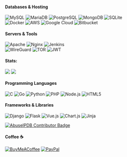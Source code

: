#### Databases & Hosting  
![MySQL](https://img.shields.io/badge/MySQL-%234479A1.svg?style=for-the-badge&logo=mysql&logoColor=white) ![MariaDB](https://img.shields.io/badge/MariaDB-%23003545.svg?style=for-the-badge&logo=mariadb&logoColor=white) ![PostgreSQL](https://img.shields.io/badge/PostgreSQL-%23316192.svg?style=for-the-badge&logo=postgresql&logoColor=white) ![MongoDB](https://img.shields.io/badge/MongoDB-%234EA94B.svg?style=for-the-badge&logo=mongodb&logoColor=white) ![SQLite](https://img.shields.io/badge/SQLite-%2307405E.svg?style=for-the-badge&logo=sqlite&logoColor=white)  
![Docker](https://img.shields.io/badge/Docker-%230db7ed.svg?style=for-the-badge&logo=docker&logoColor=white) ![AWS](https://img.shields.io/badge/AWS-%23FF9900.svg?style=for-the-badge&logo=amazonaws&logoColor=white) ![Google Cloud](https://img.shields.io/badge/Google%20Cloud-%234285F4.svg?style=for-the-badge&logo=googlecloud&logoColor=white) ![Bitbucket](https://img.shields.io/badge/Bitbucket-%230047B3.svg?style=for-the-badge&logo=bitbucket&logoColor=white)

#### Servers & Tools  
![Apache](https://img.shields.io/badge/Apache-%23D42029.svg?style=for-the-badge&logo=apache&logoColor=white) ![Nginx](https://img.shields.io/badge/Nginx-%23009639.svg?style=for-the-badge&logo=nginx&logoColor=white) ![Jenkins](https://img.shields.io/badge/Jenkins-%232C5263.svg?style=for-the-badge&logo=jenkins&logoColor=white)  
![WireGuard](https://img.shields.io/badge/WireGuard-%2388171A.svg?style=for-the-badge&logo=wireguard&logoColor=white) ![TOR](https://img.shields.io/badge/TOR-%237E4798.svg?style=for-the-badge&logo=torproject&logoColor=white) ![JWT](https://img.shields.io/badge/JWT-%23000000.svg?style=for-the-badge&logo=jsonwebtokens&logoColor=white)

#### Stats:
![](https://github-readme-stats.vercel.app/api?username=Birdo1221&theme=dark&hide_border=false&include_all_commits=true&count_private=false)
![](https://github-readme-stats.vercel.app/api/top-langs/?username=Birdo1221&theme=dark&hide_border=false&include_all_commits=true&count_private=false&layout=compact)

#### Programming Languages  
![C](https://img.shields.io/badge/C-%2300599C.svg?style=for-the-badge&logo=c&logoColor=white) ![Go](https://img.shields.io/badge/Go-%2300ADD8.svg?style=for-the-badge&logo=go&logoColor=white) ![Python](https://img.shields.io/badge/Python-%233670A0.svg?style=for-the-badge&logo=python&logoColor=ffdd54) ![PHP](https://img.shields.io/badge/PHP-%23777BB4.svg?style=for-the-badge&logo=php&logoColor=white) ![Node.js](https://img.shields.io/badge/Node.js-%236DA55F.svg?style=for-the-badge&logo=node.js&logoColor=white) ![HTML5](https://img.shields.io/badge/HTML5-%23E34F26.svg?style=for-the-badge&logo=html5&logoColor=white)

#### Frameworks & Libraries  
![Django](https://img.shields.io/badge/Django-%23092E20.svg?style=for-the-badge&logo=django&logoColor=white) ![Flask](https://img.shields.io/badge/Flask-%23000000.svg?style=for-the-badge&logo=flask&logoColor=white) ![Vue.js](https://img.shields.io/badge/Vue.js-%2335495E.svg?style=for-the-badge&logo=vuedotjs&logoColor=%234FC08D) ![Chart.js](https://img.shields.io/badge/Chart.js-F5788D.svg?style=for-the-badge&logo=chartdotjs&logoColor=white) ![Jinja](https://img.shields.io/badge/Jinja-White.svg?style=for-the-badge&logo=jinja&logoColor=black)

[![AbuseIPDB Contributor Badge](https://www.abuseipdb.com/contributor/137416.svg)](https://www.abuseipdb.com/user/137416)


#### Coffee ☕
[![BuyMeACoffee](https://img.shields.io/badge/Buy%20Me%20a%20Coffee-ffdd00?style=for-the-badge&logo=buy-me-a-coffee&logoColor=black)](https://buymeacoffee.com/birdo) [![PayPal](https://img.shields.io/badge/PayPal-00457C?style=for-the-badge&logo=paypal&logoColor=white)](https://paypal.me/BirdoDonations) 
